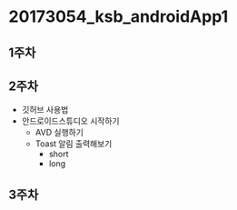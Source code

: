 # 20173054_ksb_androidApp1

## 1주차

## 2주차
  - 깃허브 사용법
  - 안드로이드스튜디오 시작하기
    - AVD 실행하기
    - Toast 알림 출력해보기
      - short
      - long
  

## 3주차
